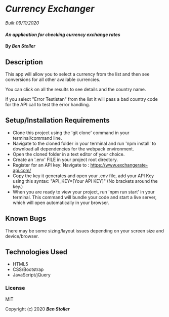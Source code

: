 # _Currency Exchanger_

_Built 09/11/2020_

#### _An application for checking currency exchange rates_

#### By _**Ben Stoller**_

## Description

This app will allow you to select a currency from the list and then see conversions for all other available currencies.

You can click on all the results to see details and the country name.

If you select "Error Testistan" from the list it will pass a bad country code for the API call to test the error handling. 


## Setup/Installation Requirements

* Clone this project using the 'git clone' command in your terminal/command line.
* Navigate to the cloned folder in your terminal and run 'npm install'  to download all dependencies for the webpack environment.
* Open the cloned folder in a text editor of your choice.
* Create an '.env' FILE in your project root directory.
* Register for an API key: Navigate to : https://www.exchangerate-api.com/
* Copy the key it generates and open your .env file, add your API Key using this syntax: "API_KEY=[Your API KEY]" (No brackets around the key.) 
* When you are ready to view your project, run 'npm run start' in your terminal. This command will bundle your code and start a live server, which will open automatically in your browser.


## Known Bugs

There may be some sizing/layout issues depending on your screen size and device/browser.

## Technologies Used

* HTML5
* CSS/Bootstrap
* JavaScript/jQuery

### License

MIT

Copyright (c) 2020 **_Ben Stoller_**

